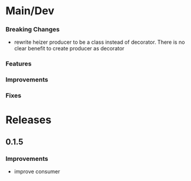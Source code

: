 


# Main/Dev

### Breaking Changes

- rewrite heizer producer to be a class instead of decorator. There is no clear benefit to create
  producer as decorator

### Features

### Improvements

### Fixes

# Releases

## 0.1.5

### Improvements

- improve consumer
